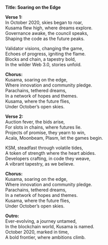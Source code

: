 **Title: Soaring on the Edge**

**Verse 1:**\
In October 2020, skies began to roar,\
Kusama flew high, where dreams explore.\
Governance awake, the council speaks,\
Shaping the code as the future peaks.

Validator visions, changing the game,\
Echoes of progress, igniting the flame.\
Blocks and chain, a tapestry bold,\
In the wilder Web 3.0, stories unfold.

**Chorus:**\
Kusama, soaring on the edge,\
Where innovation and community pledge.\
Parachains, tethered dreams,\
In a network of hopes and themes.\
Kusama, where the future flies,\
Under October’s open skies.

**Verse 2:**\
Auction fever, the bids arise,\
For slots in chains, where futures lie.\
Projects of promise, they yearn to win,\
Acala, Moonbeam, Plasm, let the games begin.

KSM, steadfast through volatile tides,\
A token of strength where the heart abides.\
Developers crafting, in code they weave,\
A vibrant tapestry, as we believe.

**Chorus:**\
Kusama, soaring on the edge,\
Where innovation and community pledge.\
Parachains, tethered dreams,\
In a network of hopes and themes.\
Kusama, where the future flies,\
Under October’s open skies.

**Outro:**\
Ever-evolving, a journey untamed,\
In the blockchain world, Kusama is named.\
October 2020, marked in time,\
A bold frontier, where ambitions climb.

